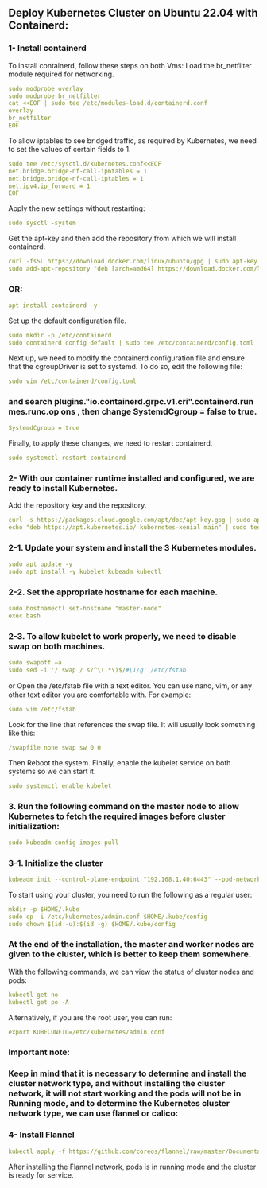 ## Deploy Kubernetes Cluster on Ubuntu 22.04 with Containerd:
### 1- Install containerd
To install containerd, follow these steps on both Vms:
Load the br_netfilter module required for networking.
```yml
sudo modprobe overlay
sudo modprobe br_netfilter
cat <<EOF | sudo tee /etc/modules-load.d/containerd.conf
overlay
br_netfilter
EOF
```
To allow iptables to see bridged traffic, as required by Kubernetes, we need to set the values of certain
fields to 1.
```yml
sudo tee /etc/sysctl.d/kubernetes.conf<<EOF
net.bridge.bridge-nf-call-ip6tables = 1
net.bridge.bridge-nf-call-iptables = 1
net.ipv4.ip_forward = 1
EOF
```
Apply the new settings without restarting:
```yml
sudo sysctl -system
```
Get the apt-key and then add the repository from which we will install containerd.
```yml
curl -fsSL https://download.docker.com/linux/ubuntu/gpg | sudo apt-key add -
sudo add-apt-repository "deb [arch=amd64] https://download.docker.com/linux/ubuntu $(lsb_release - cs) stable"
```
### OR:
```yml
apt install containerd -y
```
Set up the default configuration file.
```yml
sudo mkdir -p /etc/containerd
sudo containerd config default | sudo tee /etc/containerd/config.toml
```
Next up, we need to modify the containerd configuration file and ensure that the cgroupDriver is
set to systemd. To do so, edit the following file:
```yml
sudo vim /etc/containerd/config.toml
```
### and search plugins."io.containerd.grpc.v1.cri".containerd.run mes.runc.op ons , then change SystemdCgroup = false to true.
```yml
SystemdCgroup = true
```
Finally, to apply these changes, we need to restart containerd.
```yml
sudo systemctl restart containerd
```

### 2- With our container runtime installed and configured, we are ready to install Kubernetes.
Add the repository key and the repository.
```yml
curl -s https://packages.cloud.google.com/apt/doc/apt-key.gpg | sudo apt-key add -
echo "deb https://apt.kubernetes.io/ kubernetes-xenial main" | sudo tee /etc/apt/sources.list.d/kubernetes.list
```
### 2-1. Update your system and install the 3 Kubernetes modules.
```yml
sudo apt update -y
sudo apt install -y kubelet kubeadm kubectl
```
### 2-2. Set the appropriate hostname for each machine.
```yml
sudo hostnamectl set-hostname "master-node"
exec bash
```
### 2-3. To allow kubelet to work properly, we need to disable swap on both machines.
```yml
sudo swapoff –a
sudo sed -i '/ swap / s/^\(.*\)$/#\1/g' /etc/fstab
```
or Open the /etc/fstab ﬁle with a text editor. You can use nano, vim, or any other text editor you are comfortable with. For example:
```yml
sudo vim /etc/fstab
```
Look for the line that references the swap file. It will usually look something like this:
```yml
/swapfile none swap sw 0 0
```
Then Reboot the system.
Finally, enable the kubelet service on both systems so we can start it.
```yml
sudo systemctl enable kubelet
```
### 3. Run the following command on the master node to allow Kubernetes to fetch the required images before cluster initialization:
```yml
sudo kubeadm config images pull
```
### 3-1. Initialize the cluster
```yml
kubeadm init --control-plane-endpoint "192.168.1.40:6443" --pod-network-cidr=10.244.0.0/16 --upload-certs
```
To start using your cluster, you need to run the following as a regular user:
```yml
mkdir -p $HOME/.kube
sudo cp -i /etc/kubernetes/admin.conf $HOME/.kube/config
sudo chown $(id -u):$(id -g) $HOME/.kube/config
```
### At the end of the installation, the master and worker nodes are given to the cluster, which is better to keep them somewhere.
With the following commands, we can view the status of cluster nodes and pods:
```yml
kubectl get no
kubectl get po -A
```
Alternatively, if you are the root user, you can run:
```yml
export KUBECONFIG=/etc/kubernetes/admin.conf
```
### Important note:
### Keep in mind that it is necessary to determine and install the cluster network type, and without installing the cluster network, it will not start working and the pods will not be in Running mode, and to determine the Kubernetes cluster network type, we can use flannel or calico:
### 4- Install Flannel
```yml
kubectl apply -f https://github.com/coreos/flannel/raw/master/Documentation/kube-flannel.yml
```
After installing the Flannel network, pods is in running mode and the cluster is ready for service.



